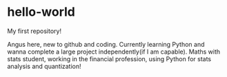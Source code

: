 # hello-world
My first repository!

Angus here, new to github and coding. Currently learning Python and wanna complete a large project independently(if I am capable). 
Maths with stats student, working in the financial profession, using Python for stats analysis and quantization!

